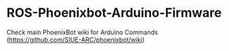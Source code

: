 # ROS-Phoenixbot-Arduino-Firmware

Check main PhoenixBot  wiki for Arduino Commands (https://github.com/SIUE-ARC/phoenixbot/wiki)
